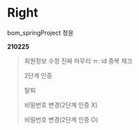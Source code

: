 # Right

bom_springProject 정윤

**210225**

> 회원정보 수정 진짜 마무리 ㅠ: id 중복 체크
>
> 2단계 인증
>
> 탈퇴
>
> 비밀번호 변경(2단계 인증 X)
>
> 비밀번호 변경(2단계 인증 O)
```
```
